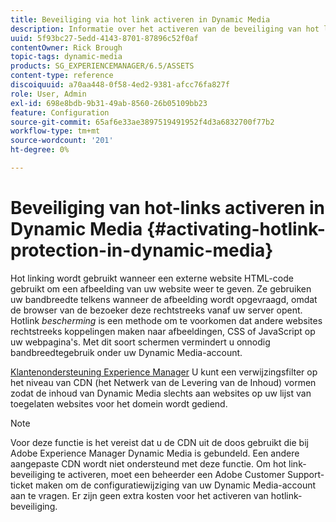 ```yaml
---
title: Beveiliging via hot link activeren in Dynamic Media
description: Informatie over het activeren van de beveiliging van hot links in Dynamic Media.
uuid: 5f93bc27-5edd-4143-8701-87896c52f0af
contentOwner: Rick Brough
topic-tags: dynamic-media
products: SG_EXPERIENCEMANAGER/6.5/ASSETS
content-type: reference
discoiquuid: a70aa448-0f58-4ed2-9381-afcc76fa827f
role: User, Admin
exl-id: 698e8bdb-9b31-49ab-8560-26b05109bb23
feature: Configuration
source-git-commit: 65af6e33ae3897519491952f4d3a6832700f77b2
workflow-type: tm+mt
source-wordcount: '201'
ht-degree: 0%

---
```


# Beveiliging van hot-links activeren in Dynamic Media {#activating-hotlink-protection-in-dynamic-media}

Hot linking wordt gebruikt wanneer een externe website HTML-code gebruikt om een afbeelding van uw website weer te geven. Ze gebruiken uw bandbreedte telkens wanneer de afbeelding wordt opgevraagd, omdat de browser van de bezoeker deze rechtstreeks vanaf uw server opent. Hotlink *bescherming* is een methode om te voorkomen dat andere websites rechtstreeks koppelingen maken naar afbeeldingen, CSS of JavaScript op uw webpagina&#39;s. Met dit soort schermen vermindert u onnodig bandbreedtegebruik onder uw Dynamic Media-account.

[Klantenondersteuning Experience Manager](https://experienceleague.adobe.com/?support-solution=Experience+Manager#support) U kunt een verwijzingsfilter op het niveau van CDN (het Netwerk van de Levering van de Inhoud) vormen zodat de inhoud van Dynamic Media slechts aan websites op uw lijst van toegelaten websites voor het domein wordt gediend.

>[!NOTE]
>
>Voor deze functie is het vereist dat u de CDN uit de doos gebruikt die bij Adobe Experience Manager Dynamic Media is gebundeld. Een andere aangepaste CDN wordt niet ondersteund met deze functie. Om hot link-beveiliging te activeren, moet een beheerder een Adobe Customer Support-ticket maken om de configuratiewijziging van uw Dynamic Media-account aan te vragen. Er zijn geen extra kosten voor het activeren van hotlink-beveiliging.
